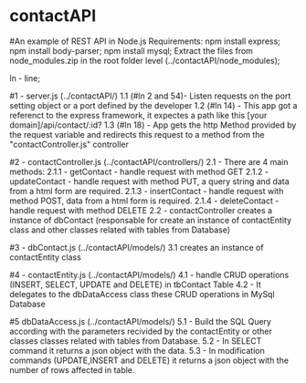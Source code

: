 ﻿# contactAPI
 #An example of REST API in Node.js
Requirements:
npm install express;
npm install body-parser;
npm install mysql;
Extract the files from node_modules.zip in the root folder level (../contactAPI/node_modules);

ln - line;

#1 - server.js (../contactAPI/)
1.1 (#ln 2 and 54)- Listen requests on the port setting object or a port defined by the developer 
1.2 (#ln 14) - This app got a referenct to the express framework, it expectes a path like this [your domain]/api/contact/:id?
1.3 (#ln 18) - App gets the http Method provided by the request variable and redirects this request to a method from the  "contactController.js" controller

#2 - contactController.js (../contactAPI/controllers/)
2.1 - There are 4 main methods:
	2.1.1 - getContact - handle request with method GET 
	2.1.2 - updateContact - handle request with method PUT, a query string and data from a html form are required.
	2.1.3 - insertContact - handle request with method POST, data from a html form is required.
	2.1.4 - deleteContact - handle request with method DELETE
2.2 - contactController creates a instance of dbContact (responsable for create an instance of contactEntity class and other classes related with tables from Database)

#3 - dbContact.js (../contactAPI/models/)
3.1 creates an instance of contactEntity class 
	
#4 - contactEntity.js (../contactAPI/models/)
4.1 - handle CRUD operations (INSERT, SELECT, UPDATE and DELETE) in tbContact Table
4.2 - It delegates to the dbDataAccess class these CRUD operations in MySql Database

#5 dbDataAccess.js (../contactAPI/models/)
5.1 - Build the SQL Query according  with the parameters recivided by the contactEntity or other classes classes related with tables from Database.
5.2 - In SELECT command it returns a json object with the data.
5.3 - In modification commands (UPDATE,INSERT and DELETE) it returns a json object with the number of rows affected in table.
